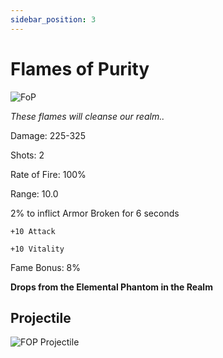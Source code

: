 ```yaml
---
sidebar_position: 3
---
```


# Flames of Purity

![FoP](https://vwiki.valorserver.com/api/item/picture/flames%20of%20purity)

<i>These flames will cleanse our realm..</i>

Damage: 225-325

Shots: 2

Rate of Fire: 100%

Range: 10.0

2% to inflict Armor Broken for 6 seconds

    +10 Attack
    
    +10 Vitality

Fame Bonus: 8%

**Drops from the Elemental Phantom in the Realm**

## Projectile

![FOP Projectile](https://cdn.discordapp.com/attachments/953134990428868629/953294048964276234/flamesofpurity.gif)
